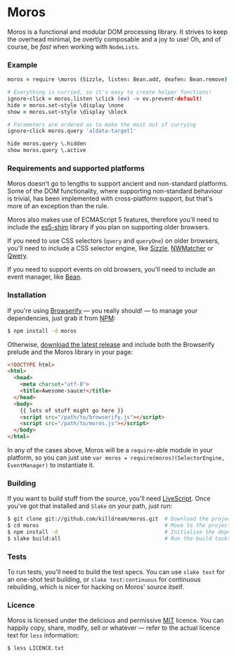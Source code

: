 Moros
=====

Moros is a functional and modular DOM processing library. It strives to
keep the overhead minimal, be overtly composable and a joy to use! Oh,
and of course, be *fast* when working with `NodeLists`.


### Example

```coffee
moros = require \moros (Sizzle, listen: Bean.add, deafen: Bean.remove)

# Everything is curried, so it's easy to create helper functions!
ignore-click = moros.listen \click (ev) -> ev.prevent-default!
hide = moros.set-style \display \none
show = moros.set-style \display \block

# Parameters are ordered as to make the most out of currying
ignore-click moros.query 'a[data-target]'

hide moros.query \.hidden
show moros.query \.active
```


### Requirements and supported platforms

Moros doesn't go to lengths to support ancient and non-standard platforms. Some
of the DOM functionality, where supporting non-standard behaviour is trivial,
has been implemented with cross-platform support, but that's more of an
exception than the rule.

Moros also makes use of ECMAScript 5 features, therefore you'll need to include
the [es5-shim][] library if you plan on supporting older browsers.

If you need to use CSS selectors (`query` and `queryOne`) on older browsers,
you'll need to include a CSS selector engine, like [Sizzle][], [NWMatcher][] or
[Qwery][].

If you need to support events on old browsers, you'll need to include an event
manager, like [Bean][].


### Installation

If you're using [Browserify][] — you really should! — to manage your
dependencies, just grab it from [NPM][]:

```bash
$ npm install -d moros
```

Otherwise, [download the latest release][] and include both the Browserify
prelude and the Moros library in your page:

```html
<!DOCTYPE html>
<html>
  <head>
    <meta charset="utf-8">
    <title>Awesome-sauce!</title>
  </head>
  <body>
    {{ lots of stuff might go here }}
    <script src="/path/to/browserify.js"></script>
    <script src="/path/to/moros.js"></script>
  </body>
</html>
```

In any of the cases above, Moros will be a `require`-able module in your
platform, so you can just use `var moros = require(moros)(SelectorEngine,
EventManager)` to instantiate it.


### Building

If you want to build stuff from the source, you'll need [LiveScript][]. Once
you've got that installed and `Slake` on your path, just run:

```bash
$ git clone git://github.com/killdream/moros.git  # Download the project
$ cd moros                                        # Move to the project folder
$ npm install -d                                  # Initialise the dependencies
$ slake build:all                                 # Run the build tasks
```


### Tests

To run tests, you'll need to build the test specs. You can use `slake test` for
an one-shot test building, or `slake test:continuous` for continuous
rebuilding, which is nicer for hacking on Moros' source itself.


### Licence

Moros is licensed under the delicious and permissive [MIT][] licence. You can
happily copy, share, modify, sell or whatever — refer to the actual licence
text for `less` information:

```bash
$ less LICENCE.txt
```


[download the latest release]: https://github.com/downloads/killdream/moros/moros-0.3.2.tar.gz

[es5-shim]: https://github.com/kriskowal/es5-shim/
[Sizzle]: http://sizzlejs.com/
[NWMatcher]: http://javascript.nwbox.com/NWMatcher/
[Qwery]: https://github.com/ded/qwery
[Bean]: https://github.com/fat/bean
[Browserify]: https://github.com/substack/node-browserify
[NPM]: http://npmjs.org/
[LiveScript]: http://gkz.github.com/LiveScript/
[MIT]: https://raw.github.com/killdream/moros/master/LICENCE.txt
